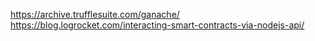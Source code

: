 <https://archive.trufflesuite.com/ganache/>
<https://blog.logrocket.com/interacting-smart-contracts-via-nodejs-api/>
